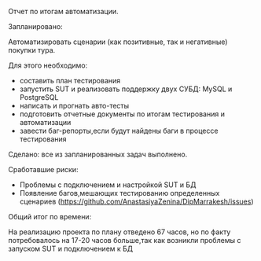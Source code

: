 Отчет по итогам автоматизации.

Запланировано:

Автоматизировать сценарии (как позитивные, так и негативные) покупки тура.

Для этого необходимо:
- составить план тестирования
- запустить SUT и реализовать поддержку двух СУБД: MySQL и PostgreSQL
- написать и прогнать авто-тесты
- подготовить отчетные документы по итогам тестирования и автоматизации
- завести баг-репорты,если будут найдены баги в процессе тестирования

Сделано: все из запланированных задач выполнено.

Сработавшие риски:
- Проблемы с подключением и настройкой SUT и БД
- Появление багов,мешающих тестированию определенных сценариев (https://github.com/AnastasiyaZenina/DipMarrakesh/issues)

Общий итог по времени:

На реализацию проекта по плану отведено 67 часов, но по факту потребовалось на 17-20 часов больше,так как возникли проблемы с запуском SUT и подключением к БД
